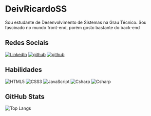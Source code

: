 # DeivRicardoSS
Sou estudante de Desenvolvimento de Sistemas na Grau Técnico. Sou fascinado no mundo front-end, porém gosto bastante do back-end

## Redes Sociais


[![LinkedIn](https://img.shields.io/badge/LinkedIn-000?style=for-the-badge&logo=linkedin&logoColor=0E76A8)](https://www.linkedin.com/in/deivyson-ricardo-33354425b/)
[![github](https://img.shields.io/badge/github-000?style=for-the-badge&logo=github&logoColor=0E76A8)](https://github.com/DeivRicardoSS)
[![github](https://img.shields.io/badge/instagram-000?style=for-the-badge&logo=instagram&logoColor=0E76A8)](https://www.instagram.com/deivyson_2005/)


## Habilidades

![HTML5](https://img.shields.io/badge/HTML5-000?style=for-the-badge&logo=html5) 
![CSS3](https://img.shields.io/badge/CSS3-000?style=for-the-badge&logo=css3&logoColor=264CE4) 
![JavaScript](https://img.shields.io/badge/JavaScript-000?style=for-the-badge&logo=javascript)
![Csharp](https://img.shields.io/badge/CSharp-000?style=for-the-badge&logo=csharp)
![Csharp](https://img.shields.io/badge/mysql-000?style=for-the-badge&logo=mysql)



## GitHub Stats

![Top Langs](https://github-readme-stats-git-masterrstaa-rickstaa.vercel.app/api/top-langs/?username=DeivRicardoSS&layout=compact&bg_color=000&border_color=30A3DC&title_color=E94D5F&text_color=FFF)
